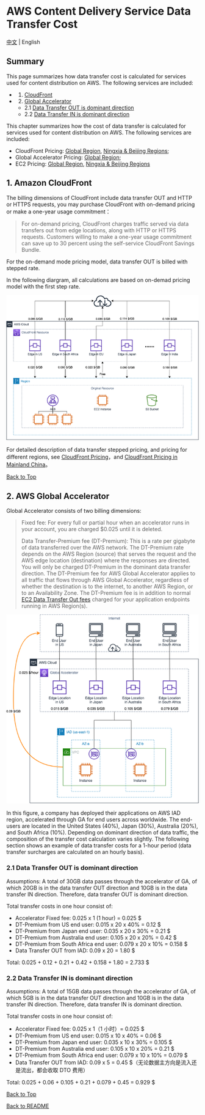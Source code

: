 # AWS Content Delivery Service Data Transfer Cost

[中文](ContentDelivery-CN.md) | English

## Summary

This page summarizes how data transfer cost is calculated for services used for content distribution on AWS. The following services are included:

- 1. [CloudFront](#1-amazon-cloudfront)
- 2. [Global Accelerator](#2-aws-global-accelerator)
  - 2.1 [Data Transfer OUT is dominant direction](#21-data-transfer-out-is-dominant-direction)
  - 2.2 [Data Transfer IN is dominant direction](#22-data-transfer-in-is-dominant-direction)

This chapter summarizes how the cost of data transfer is calculated for services used for content distribution on AWS. The following services are included: 

- CloudFront Pricing: [Global Region](https://aws.amazon.com/cloudfront/pricing/), [Ningxia & Beijing Regions](https://www.amazonaws.cn/en/cloudfront/pricing/);
- Global Accelerator Pricing: [Global Region](https://aws.amazon.com/global-accelerator/pricing/);  
- EC2 Pricing: [Global Region](https://aws.amazon.com/ec2/pricing/on-demand/), [Ningxia & Beijing Regions](https://www.amazonaws.cn/en/ec2/pricing/)

## 1. Amazon CloudFront ##

The billing dimensions of CloudFront include data transfer OUT and HTTP or HTTPS requests, you may purchase CloudFront with on-demand pricing or make a one-year usage commitment：

>For on-demand pricing, CloudFront charges traffic served via data transfers out from edge locations, along with HTTP or HTTPS requests. Customers willing to make a one-year usage commitment can save up to 30 percent using the self-service CloudFront Savings Bundle. 

For the on-demand mode pricing model, data transfer OUT is billed with stepped rate.

In the following diargram, all calculations are based on on-demad pricing model with the first step rate. 

![CloudFront Data Transfer Cost](png/01.CloudFront.png)

For detailed description of data transfer stepped pricing, and pricing for different regions, see [CloudFront Pricing](https://aws.amazon.com/cloudfront/pricing/)，and [CloudFront Pricing in Mainland China](https://www.amazonaws.cn/en/cloudfront/pricing/)。

[Back to Top](#summary)

## 2. AWS Global Accelerator ##

Global Accelerator consists of two billing dimensions: 

>Fixed fee: For every full or partial hour when an accelerator runs in your account, you are charged $0.025 until it is deleted.
>
>Data Transfer-Premium fee (DT-Premium): This is a rate per gigabyte of data transferred over the AWS network. The DT-Premium rate depends on the AWS Region (source) that serves the request and the AWS edge location (destination) where the responses are directed. You will only be charged DT-Premium in the dominant data transfer direction. The DT-Premium fee for AWS Global Accelerator applies to all traffic that flows through AWS Global Accelerator, regardless of whether the destination is to the internet, to another AWS Region, or to an Availability Zone. The DT-Premium fee is in addition to normal [EC2 Data Transfer Out fees](https://aws.amazon.com/ec2/pricing/on-demand/) charged for your application endpoints running in AWS Region(s).

![Global Accelerator Data Transfer Cost](png/02.GA.png)

In this figure, a company has deployed their applications on AWS IAD region, accelerated through GA for end users across worldwide. The end-users are located in the United States (40%), Japan (30%), Australia (20%), and South Africa (10%). Depending on dominant direction of data traffic, the composition of the transfer cost calculation varies slightly. The following section shows an example of data transfer costs for a 1-hour period (data transfer surcharges are calculated on an hourly basis).

### 2.1 Data Transfer OUT is dominant direction

Assumptions: A total of 30GB data passes through the accelerator of GA, of which 20GB is in the data transfer OUT direction and 10GB is in the data transfer IN direction. Therefore, data transfer OUT is dominant direction.

Total transfer costs in one hour consist of:

- Accelerator Fixed fee: 0.025 x 1 (1 hour) = 0.025 $
- DT-Premium from US end user: 0.015 x 20 x 40% = 0.12 $
- DT-Premium from Japan end user: 0.035 x 20 x 30% = 0.21 $
- DT-Premium from Australia end user: 0.105 x 20 x 20% = 0.42 $
- DT-Premium from South Africa end user: 0.079 x 20 x 10% = 0.158 $
- Data Transfer OUT from IAD: 0.09 x 20 = 1.80 $

Total: 0.025 + 0.12 + 0.21 + 0.42 + 0.158 + 1.80 = 2.733 $

### 2.2 Data Transfer IN is dominant direction

Assumptions: A total of 15GB data passes through the accelerator of GA, of which 5GB is in the data transfer OUT direction and 10GB is in the data transfer IN direction. Therefore, data transfer IN is dominant direction.

Total transfer costs in one hour consist of:

- Accelerator Fixed fee: 0.025 x 1（1 小时）= 0.025 $
- DT-Premium from US end user: 0.015 x 10 x 40% = 0.06 $
- DT-Premium from Japan end user: 0.035 x 10 x 30% = 0.105 $
- DT-Premium from Australia end user: 0.105 x 10 x 20% = 0.21 $
- DT-Premium from South Africa end user: 0.079 x 10 x 10% = 0.079 $
- Data Transfer OUT from IAD: 0.09 x 5 = 0.45 $（无论数据主方向是流入还是流出，都会收取 DTO 费用）
  
Total: 0.025 + 0.06 + 0.105 + 0.21 + 0.079 + 0.45 = 0.929 $

[Back to Top](#summary)

[Back to README](../../README-EN.md)